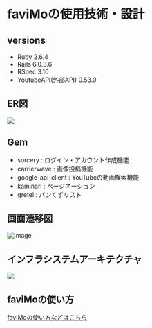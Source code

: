 # faviMoの使用技術・設計
## versions
 - Ruby 2.6.4
 - Rails 6.0.3.6
 - RSpec 3.10
 - YoutubeAPI(外部API) 0.53.0 

## ER図
<img src="https://i.gyazo.com/eb6996ab748473b5874c3710866ffa3e.png">

## Gem
 - sorcery : ログイン・アカウント作成機能
 - carrierwave : 画像投稿機能
 - google-api-client : YouTubeの動画検索機能
 - kaminari : ページネーション
 - gretel : パンくずリスト

## 画面遷移図
![image](https://user-images.githubusercontent.com/62625114/117087251-d627f600-ad89-11eb-8b57-58d8e806670b.png)

## インフラシステムアーキテクチャ
<img src="https://i.gyazo.com/ba1f1c7e8199a24a03721d70058b4e66.png">


## faviMoの使い方
[faviMoの使い方などはこちら](README.md)
